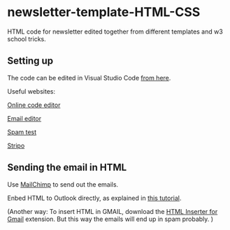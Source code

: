 # newsletter-template-HTML-CSS
HTML code for newsletter edited together from different templates and w3 school tricks. 


## Setting up
The code can be edited in Visual Studio Code [from here](https://code.visualstudio.com).

Useful websites:

[Online code editor](https://htmlcodeeditor.com)

[Email editor](https://www.htmlemailcheck.com/check/)

[Spam test](https://www.mail-tester.com) 

[Stripo](https://stripo.email)


## Sending the email in HTML 

Use [MailChimp](https://mailchimp.com) to send out the emails.

Enbed HTML to Outlook directly, as explained in [this tutorial](https://www.youtube.com/watch?v=JnszKj2oFwU).

(Another way: 
To insert HTML in GMAIL, download the [HTML Inserter for Gmail](https://chrome.google.com/webstore/detail/html-inserter-for-gmail/obngoldljmnnpggbekneikaohbeflbee/related?hl=en) 
extension.
But this way the emails will end up in spam probably. )




 




